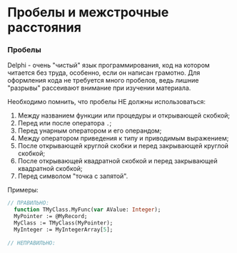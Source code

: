 # Пробелы и межстрочные расстояния

### Пробелы

Delphi - очень "чистый" язык программирования, код на котором читается без труда, особенно, если он написан грамотно. Для оформления кода не требуется много пробелов, ведь лишние "разрывы" рассеивают внимание при изучении материала.

Необходимо помнить, что пробелы НЕ должны использоваться:

1. Между названием функции или процедуры и открывающей скобкой;
2. Перед или после оператора `.`;
3. Перед унарным оператором и его операндом;
4. Между оператором приведения к типу и приводимым выражением;
5. После открывающей круглой скобки и перед закрывающей круглой скобкой;
6. После открывающей квадратной скобкой и перед закрывающей квадратной скобкой;
7. Перед символом "точка с запятой".

Примеры:

```Pascal
// ПРАВИЛЬНО:
  function TMyClass.MyFunc(var AValue: Integer);
  MyPointer := @MyRecord;
  MyClass := TMyClass(MyPointer);
  MyInteger := MyIntegerArray[5];
  
// НЕПРАВИЛЬНО:
```



